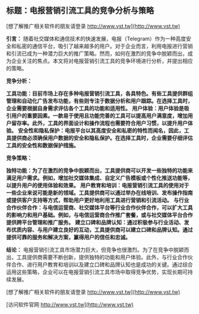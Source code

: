 ## **标题：电报营销引流工具的竞争分析与策略**

[想了解推广相关软件的朋友请登录 http://www.vst.tw](http://www.vst.tw)

**引言：**
随着社交媒体和通信技术的快速发展，电报（Telegram）作为一种高度安全和私密的通信平台，吸引了越来越多的用户。对于企业而言，利用电报进行营销和引流已成为一种潜力巨大的推广策略。然而，如何在激烈的竞争中脱颖而出，成为企业关注的焦点。本文将对电报营销引流工具的竞争环境进行分析，并提出相应的策略。

**竞争分析：**

**工具功能：目前市场上存在多种电报营销引流工具，各具特色。有些工具提供群组管理和自动化广告发布功能，有些则专注于数据分析和用户跟踪。在选择工具时，企业需要根据自身需求评估各个工具的功能和适用性。**
**用户体验：用户体验是吸引用户的重要因素。一款易于使用且功能完善的工具可以提高用户满意度，增加用户留存率。此外，工具的界面设计和操作流程也需要符合用户习惯，以提升用户体验。**
**安全性和隐私保护：电报平台以其高度安全和私密的特性而闻名，因此，工具提供商必须确保用户数据的安全和隐私保护。在选择工具时，企业需要仔细评估工具的安全性和数据保护措施。**

**竞争策略：**

**独特功能：为了在激烈的竞争中脱颖而出，工具提供商可以开发一些独特的功能来满足用户需求。例如，增加社交媒体集成、自定义广告模板或个性化推送功能等，以提升用户的使用体验和效果。**
**用户教育和培训：电报营销引流工具的使用对于一些企业来说可能是新的领域。工具提供商可以通过举办在线培训、发布操作指南或提供客户支持等方式，帮助用户更好地利用工具进行营销和引流活动。**
**与行业合作伙伴合作：与电信运营商、社交媒体平台等行业合作伙伴合作，可以扩大工具的影响力和用户基础。例如，与电信运营商合作推广套餐，或与社交媒体平台合作提供跨平台管理和推广服务。**
**建立口碑和品牌认知：通过积极参与行业活动、发布优质内容、与用户建立良好的互动，工具提供商可以建立口碑和品牌认知。通过提供可靠的服务和解决方案，赢得用户的信任和忠诚。**

**结论：**
电报营销引流工具市场潜力巨大，但竞争也很激烈。为了在竞争中脱颖而出，工具提供商需要不断创新，提供独特的功能和用户体验。此外，与行业合作伙伴合作、进行用户教育和培训以及建立口碑和品牌认知也是成功的关键。通过综合运用这些策略，企业可以在电报营销引流工具市场中取得竞争优势，实现长期可持续发展。

[想了解推广相关软件的朋友请登录 http://www.vst.tw](http://www.vst.tw)


[访问软件官网 http://www.vst.tw](http://www.vst.tw)
